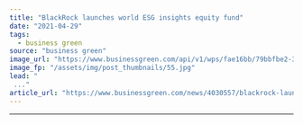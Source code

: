 ```yaml
---
title: "BlackRock launches world ESG insights equity fund"
date: "2021-04-29"
tags: 
  - business green
source: "business green"
image_url: "https://www.businessgreen.com/api/v1/wps/fae16bb/79bbfbe2-3b29-488c-a39c-8f1a6609a18f/5/blackrock-offices-185x114.jpg"
image_fp: "/assets/img/post_thumbnails/55.jpg"
lead: "
 ..."
article_url: "https://www.businessgreen.com/news/4030557/blackrock-launches-world-esg-insights-equity-fund"
---
```


---
